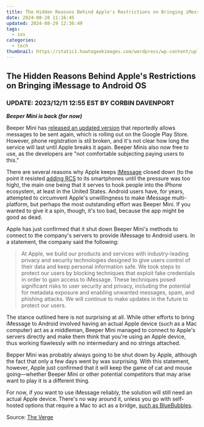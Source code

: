 ```yaml
---
title: The Hidden Reasons Behind Apple's Restrictions on Bringing iMessage to Android OS
date: 2024-08-28 11:16:45
updated: 2024-08-29 12:36:49
tags:
  - ios
categories:
  - tech
thumbnail: https://static1.howtogeekimages.com/wordpress/wp-content/uploads/2023/09/iphone-imessage-notifcation.jpg
---
```


## The Hidden Reasons Behind Apple's Restrictions on Bringing iMessage to Android OS

###  UPDATE: 2023/12/11 12:55 EST BY CORBIN DAVENPORT

**_Beeper Mini is back (for now)_** 

 Beeper Mini has [released an updated version](https://blog.beeper.com/p/50e2ca9a-f904-4828-a52a-e57763db5430) that reportedly allows messages to be sent again, which is rolling out on the Google Play Store. However, phone registration is stil broken, and it's not clear how long the service will last until Apple breaks it again. Beeper Minis also now free to use, as the developers are "not comfortable subjecting paying users to this."

 There are several reasons why Apple keeps [iMessage](https://apple-account.techidaily.com/in-2024-how-to-delete-icloud-account-remove-your-apple-id-permanently-from-iphone-14-pro-max-by-drfone-ios/) closed down (to the point it resisted [adding RCS](https://remote-screen-capture.techidaily.com/obs-and-shadowplay-which-streams-better/) to its smartphones until the pressure was too high), the main one being that it serves to hook people into the iPhone ecosystem, at least in the United States. Android users have, for years, attempted to circumvent Apple's unwillingness to make iMessage multi-platform, but perhaps the most outstanding effort was Beeper Mini. If you wanted to give it a spin, though, it's too bad, because the app might be good as dead.

 Apple has just confirmed that it shut down Beeper Mini's methods to connect to the company's servers to provide iMessage to Android users. In a statement, the company said the following:

> At Apple, we build our products and services with industry-leading privacy and security technologies designed to give users control of their data and keep personal information safe. We took steps to protect our users by blocking techniques that exploit fake credentials in order to gain access to iMessage. These techniques posed significant risks to user security and privacy, including the potential for metadata exposure and enabling unwanted messages, spam, and phishing attacks. We will continue to make updates in the future to protect our users.

 The stance outlined here is not surprising at all. While other efforts to bring iMessage to Android involved having an actual Apple device (such as a Mac computer) act as a middleman, Beeper Mini managed to connect to Apple's servers directly and make them think that you're using an Apple device, thus working flawlessly with no intermediary and no strings attached.

 Bepper Mini was probably always going to be shut down by Apple, although the fact that only a few days went by was surprising. With this statement, however, Apple just confirmed that it will keep the game of cat and mouse going—whether Beeper Mini or other potential competitors that may arise want to play it is a different thing.

 For now, if you want to use iMessage reliably, the solution will still need an actual Apple device. There's no way around it, unless you go with self-hosted options that require a Mac to act as a bridge, [such as BlueBubbles](https://fox-blue.techidaily.com/2024-approved-unleash-creativity-design-your-own-logos-using-template-assets-free/).

 Source: [The Verge](https://www.theverge.com/2023/12/9/23995150/beeper-imessage-android-apple-statement)

<ins class="adsbygoogle"
     style="display:block"
     data-ad-format="autorelaxed"
     data-ad-client="ca-pub-7571918770474297"
     data-ad-slot="1223367746"></ins>



<ins class="adsbygoogle"
     style="display:block"
     data-ad-client="ca-pub-7571918770474297"
     data-ad-slot="8358498916"
     data-ad-format="auto"
     data-full-width-responsive="true"></ins>
